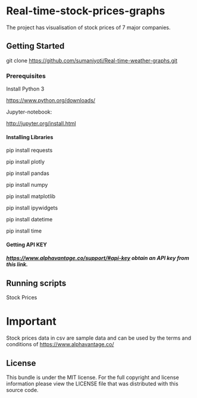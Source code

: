 # Real-time-stock-prices-graphs

The project has visualisation of stock prices of 7 major companies.

## Getting Started
git clone https://github.com/sumanjyoti/Real-time-weather-graphs.git

### Prerequisites

Install Python 3

https://www.python.org/downloads/

Jupyter-notebook: 

http://jupyter.org/install.html


#### Installing Libraries 

pip install requests

pip install plotly 

pip install pandas

pip install numpy

pip install matplotlib 

pip install ipywidgets

pip install datetime

pip install time


#### Getting API KEY

##### https://www.alphavantage.co/support/#api-key obtain an API key from this link. 


## Running scripts
Stock Prices

# Important

Stock prices data in csv are sample data and can be used by the terms and conditions of https://www.alphavantage.co/ 

## License
This bundle is under the MIT license. For the full copyright and license information please view the LICENSE file that was distributed with this source code.
